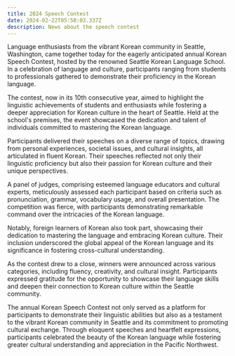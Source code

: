 ```yaml
---
title: 2024 Speech Contest
date: 2024-02-22T05:58:03.337Z
description: News about the speech contest
---
```


Language enthusiasts from the vibrant Korean community in Seattle, Washington, came together today for the eagerly anticipated annual Korean Speech Contest, hosted by the renowned Seattle Korean Language School. In a celebration of language and culture, participants ranging from students to professionals gathered to demonstrate their proficiency in the Korean language.

The contest, now in its 10th consecutive year, aimed to highlight the linguistic achievements of students and enthusiasts while fostering a deeper appreciation for Korean culture in the heart of Seattle. Held at the school's premises, the event showcased the dedication and talent of individuals committed to mastering the Korean language.

Participants delivered their speeches on a diverse range of topics, drawing from personal experiences, societal issues, and cultural insights, all articulated in fluent Korean. Their speeches reflected not only their linguistic proficiency but also their passion for Korean culture and their unique perspectives.

A panel of judges, comprising esteemed language educators and cultural experts, meticulously assessed each participant based on criteria such as pronunciation, grammar, vocabulary usage, and overall presentation. The competition was fierce, with participants demonstrating remarkable command over the intricacies of the Korean language.

Notably, foreign learners of Korean also took part, showcasing their dedication to mastering the language and embracing Korean culture. Their inclusion underscored the global appeal of the Korean language and its significance in fostering cross-cultural understanding.

As the contest drew to a close, winners were announced across various categories, including fluency, creativity, and cultural insight. Participants expressed gratitude for the opportunity to showcase their language skills and deepen their connection to Korean culture within the Seattle community.

The annual Korean Speech Contest not only served as a platform for participants to demonstrate their linguistic abilities but also as a testament to the vibrant Korean community in Seattle and its commitment to promoting cultural exchange. Through eloquent speeches and heartfelt expressions, participants celebrated the beauty of the Korean language while fostering greater cultural understanding and appreciation in the Pacific Northwest.

